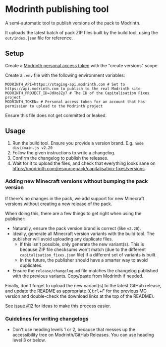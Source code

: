 # Modrinth publishing tool

A semi-automatic tool to publish versions of the pack to Modrinth.

It uploads the latest batch of pack ZIP files built by the build tool, using the `out/index.json` file for reference.

## Setup

Create a [Modrinth personal access token](https://modrinth.com/settings/pats) with the "create versions" scope.

Create a `.env` file with the following environment variables:

```env
MODRINTH_API=https://staging-api.modrinth.com # Set to https://api.modrinth.com to publish to the real Modrinth site
MODRINTH_PROJECT_ID=JdXoJZy7 # The ID of the Capitalisation Fixes project
MODRINTH_TOKEN= # Personal access token for an account that has permission to upload to the Modrinth project
```

Ensure this file does not get committed or leaked.

## Usage

1. Run the build tool. Ensure you provide a version brand. E.g. `node dist/main.js v2.20`
2. Follow the given instructions to write a changelog.
3. Confirm the changelog to publish the releases.
4. Wait for it to upload the files, and check that everything looks sane on <https://modrinth.com/resourcepack/capitalisation-fixes/versions>.

### Adding new Minecraft versions without bumping the pack version

If there's no changes in the pack, we add support for new Minecraft versions without creating a new release of the pack.

When doing this, there are a few things to get right when using the publisher:

- Naturally, ensure the pack version brand is correct (like `v2.20`).
- Ideally, generate all Minecraft version variants with the build tool. The publisher will avoid uploading any duplicate files.
  - If this isn't possible, only generate the new variant(s). This is because ZIP file checksums won't match (due to the different `capitalisation_fixes.json` file) if a different set of variants is built.
  - In the future, the publisher should have a smarter way to avoid duplicates.
- Ensure the `release/changelog.md` file matches the changelog published with the previous variants. Copy/paste from Modrinth if needed.

Finally, don't forget to upload the new variant(s) to the latest GitHub release, and update the README as appropriate (<kbd>Ctrl</kbd>+<kbd>F</kbd> for the previous MC version and double-check the download links at the top of the README).

See [issue #12](https://github.com/MMK21Hub/Capitalisation-Fixes/issues/12) for ideas to make this process easier.

### Guidelines for writing changelogs

- Don't use heading levels 1 or 2, because that messes up the accessibility tree on Modrinth/GitHub Releases. You can use heading level 3 or below.
